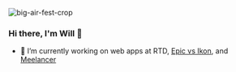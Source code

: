 <!--
**wmcb91/wmcb91** is a ✨ _special_ ✨ repository because its `README.md` (this file) appears on your GitHub profile.

Here are some ideas to get you started:


- 🌱 I’m currently learning 
- 👯 I’m looking to collaborate on ...
- 🤔 I’m looking for help with ...
- 💬 Ask me about ...
- 📫 How to reach me: ...
- 😄 Pronouns: ...
- ⚡ Fun fact: ...
-->

![big-air-fest-crop](https://user-images.githubusercontent.com/7145229/195369301-ad29f607-2ff8-4472-9818-98b77ee6d298.jpg)

### Hi there, I'm Will 👋

- 🏡 I’m currently working on web apps at RTD, [Epic vs Ikon](https://epicorikon.com), and [Meelancer](https://meelancer.io)



